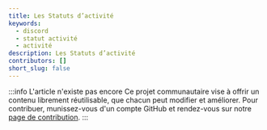 ```yaml
---
title: Les Statuts d’activité
keywords:
  - discord
  - statut activité
  - activité
description: Les Statuts d’activité
contributors: []
short_slug: false
---
```


:::info L'article n'existe pas encore
Ce projet communautaire vise à offrir un contenu librement réutilisable, que chacun peut modifier et améliorer.
Pour contribuer, munissez-vous d'un compte GitHub et rendez-vous sur notre [page de contribution](/wiki/contribuer).
:::
